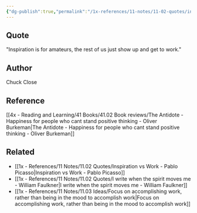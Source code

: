 ```yaml
---
{"dg-publish":true,"permalink":"/1x-references/11-notes/11-02-quotes/inspiration-is-for-amateurs-the-rest-of-us-just-show-up-and-get-to-work-chuck-close/","title":"Inspiration is for amateurs, the rest of us just show up and get to work - Chuck Close","created":"2023-11-30T19:13:59.000+03:00","updated":"2024-02-14T20:18:41.902+03:00"}
---
```



## Quote
"Inspiration is for amateurs, the rest of us just show up and get to work."

## Author
Chuck Close

## Reference
[[4x - Reading and Learning/41 Books/41.02 Book reviews/The Antidote - Happiness for people who cant stand positive thinking - Oliver Burkeman\|The Antidote - Happiness for people who cant stand positive thinking - Oliver Burkeman]]

## Related
- [[1x - References/11 Notes/11.02 Quotes/Inspiration vs Work - Pablo Picasso\|Inspiration vs Work - Pablo Picasso]]
- [[1x - References/11 Notes/11.02 Quotes/I write when the spirit moves me - William Faulkner\|I write when the spirit moves me - William Faulkner]]
- [[1x - References/11 Notes/11.03 Ideas/Focus on accomplishing work, rather than being in the mood to accomplish work\|Focus on accomplishing work, rather than being in the mood to accomplish work]]